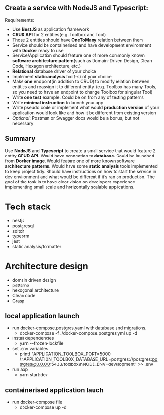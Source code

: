 ## Create a service with NodeJS and Typescript:

Requirements:
* Use **NestJS** as application framework
* **CRUD API** for 2 entities(e.g. Toolbox and Tool)
* Those 2 entities should have **OneToMany** relation between them
* Service should be containerised and have development environment with **Docker** ready to use
* Service/Application should feature one of more commonly known **software architecture pattern**(such as Domain-Driven Design, Clean Code, Hexagon architecture, etc.)
* **Relational** database driver of your choice
* Implement **static analysis** tool(-s) of your choice
* Make **one** endpoint(in addition to CRUD) to modify relation between entities and reassign it to different entity. (e.g. Toolbox has many Tools, so you need to have an endpoint to change Toolbox for singular Tool)
* Write **one test** example. Could be on from any of testing patterns
* Write **minimal instruction** to launch your app 
* Write pseudo code or implement what would **production version** of your application would look like and how it be different from existing version
* *Optional*: Postman or Swagger docs would be a bonus, but not necessary

## Summary

Use **NodeJS** and **Typescript** to create a small service that would feature 2 entity **CRUD API**. Would have connection to **database**. Could be launched from **Docker image**. Would feature one of more known software **architecture patterns**. Would have some **static analysis** tools implemented to keep project tidy. Should have instructions on how to start the service in dev environment and what would be different if it’s ran on production. The goal of the task is to have clear vision on developers experience implementing small scale and horizontally scalable applications.

# Tech stack
  - nestjs
  - postgresql
  - sqitch
  - typeorm
  - jest
  - static analysis/formatter

# Architecture design
  - domain driven design
  - patterns
  - hexogonal architecture
  - Clean code
  - Grasp

## local application launch
* run docker-compose.postgres.yaml with database and migrations.
  * docker-compose -f ./docker-compose.postgres.yml up -d
* install dependencies
  * yarn --frozen-lockfile
* set .env variables
  * printf "APPLICATION_TOOLBOX_PORT=5000 \nAPPLICATION_TOOLBOX_DATABASE_URL=postgres://postgres:postgres@0.0.0.0:5433/toolbox\nNODE_ENV=development" >> .env
* run app
  * yarn start:dev

## containerised application lauch
* run docker-compose file
  * docker-compose up -d
